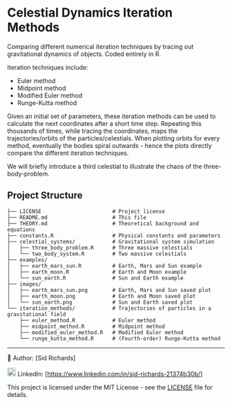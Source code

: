 # Celestial Dynamics Iteration Methods
Comparing different numerical iteration techniques by tracing out gravitational dynamics of objects.
Coded entirely in R.

Iteration techniques include:
- Euler method
- Midpoint method
- Modified Euler method
- Runge-Kutta method

Given an initial set of parameters, these iteration methods can be used to calculate the next coordinates after a short time step.
Repeating this thousands of times, while tracing the coordinates, maps the trajectories/orbits of the particles/celestials.
When plotting orbits for every method, eventually the bodies spiral outwards - hence the plots directly compare the different iteration techniques.

We will briefly introduce a third celestial to illustrate the chaos of the three-body-problem.

## Project Structure

```
├── LICENSE                       # Project license
├── README.md                     # This file
├── THEORY.md                     # Theoretical background and equations
├── constants.R                   # Physical constants and parameters
├── celestial_systems/            # Gravitational system simulation
│   ├── three_body_problem.R      # Three massive celestials
│   └── two_body_system.R         # Two massive celestials
├── examples/
│   ├── earth_mars_sun.R          # Earth, Mars and Sun example
│   ├── earth_moon.R              # Earth and Moon example
│   └── sun_earth.R               # Sun and Earth example
├── images/
│   ├── earth_mars_sun.png        # Earth, Mars and Sun saved plot
│   ├── earth_moon.png            # Earth and Moon saved plot
│   └── sun_earth.png             # Sun and Earth saved plot
└── iteration_methods/            # Trajectories of particles in a gravitational field
    ├── euler_method.R            # Euler method
    ├── midpoint_method.R         # Midpoint method
    ├── modified_euler_method.R   # Modified Euler method
    └── runge_kutta_method.R      # (Fourth-order) Runge-Kutta method
```

---

📘 Author: [Sid Richards]

<img src="https://cdn.jsdelivr.net/gh/devicons/devicon/icons/linkedin/linkedin-original.svg" width="20" /> LinkedIn: [https://www.linkedin.com/in/sid-richards-21374b30b/]

This project is licensed under the MIT License - see the [LICENSE](LICENSE) file for details.
